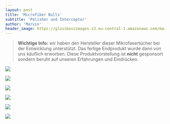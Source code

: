 ```yaml
---
layout: post
title: 'Microfiber Bulls'
subtitle: 'Polisher und Interceptor'
author: 'Marvin'
header_image: https://glossbossimages.s3.eu-central-1.amazonaws.com/marvin/microfiberbulls/DSC02041.jpg
---
```


> **Wichtige Info:** wir haben den Hersteller dieser Mikrofasertücher bei der Entwicklung unterstützt. Das fertige Endprodukt wurde dann von uns käuflich erworben. Diese Produktvorstellung ist **nicht** gesponsort sondern beruht auf unseren Erfahrungen und Eindrücken.


![](https://glossbossimages.s3.eu-central-1.amazonaws.com/marvin/microfiberbulls/DSC02042.jpg)

![](https://glossbossimages.s3.eu-central-1.amazonaws.com/marvin/microfiberbulls/DSC02043.jpg)

![](https://glossbossimages.s3.eu-central-1.amazonaws.com/marvin/microfiberbulls/DSC02044.jpg)

![](https://glossbossimages.s3.eu-central-1.amazonaws.com/marvin/microfiberbulls/DSC02045.jpg)

![](https://glossbossimages.s3.eu-central-1.amazonaws.com/marvin/microfiberbulls/DSC02046.jpg)

![](https://glossbossimages.s3.eu-central-1.amazonaws.com/marvin/microfiberbulls/DSC02047.jpg)
